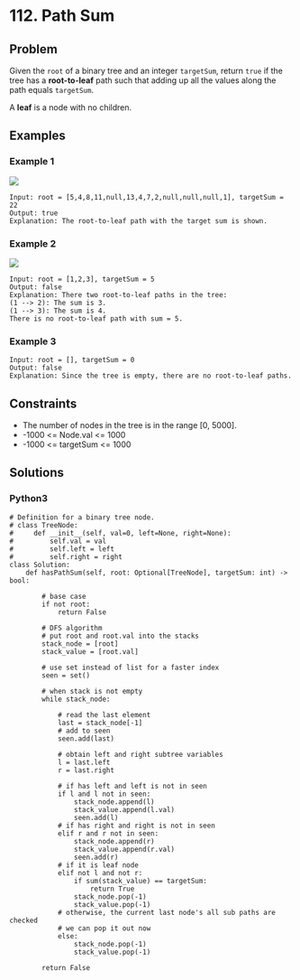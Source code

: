 # 112. Path Sum

## Problem

Given the `root` of a binary tree and an integer `targetSum`, return `true` if the tree has a **root-to-leaf** path such that adding up all the values along the path equals `targetSum`.

A **leaf** is a node with no children.

## Examples

### Example 1

![](https://assets.leetcode.com/uploads/2021/01/18/pathsum1.jpg)

```
Input: root = [5,4,8,11,null,13,4,7,2,null,null,null,1], targetSum = 22
Output: true
Explanation: The root-to-leaf path with the target sum is shown.
```

### Example 2

![](https://assets.leetcode.com/uploads/2021/01/18/pathsum2.jpg)

```
Input: root = [1,2,3], targetSum = 5
Output: false
Explanation: There two root-to-leaf paths in the tree:
(1 --> 2): The sum is 3.
(1 --> 3): The sum is 4.
There is no root-to-leaf path with sum = 5.
```

### Example 3

```
Input: root = [], targetSum = 0
Output: false
Explanation: Since the tree is empty, there are no root-to-leaf paths.
```

## Constraints

* The number of nodes in the tree is in the range [0, 5000].
* -1000 <= Node.val <= 1000
* -1000 <= targetSum <= 1000

## Solutions

### Python3

```
# Definition for a binary tree node.
# class TreeNode:
#     def __init__(self, val=0, left=None, right=None):
#         self.val = val
#         self.left = left
#         self.right = right
class Solution:
    def hasPathSum(self, root: Optional[TreeNode], targetSum: int) -> bool:
        
        # base case
        if not root:
            return False
        
        # DFS algorithm
        # put root and root.val into the stacks
        stack_node = [root]
        stack_value = [root.val]
        
        # use set instead of list for a faster index
        seen = set()
        
        # when stack is not empty
        while stack_node:
            
            # read the last element
            last = stack_node[-1]
            # add to seen
            seen.add(last)
            
            # obtain left and right subtree variables
            l = last.left
            r = last.right
            
            # if has left and left is not in seen
            if l and l not in seen:
                stack_node.append(l)
                stack_value.append(l.val)
                seen.add(l)
            # if has right and right is not in seen
            elif r and r not in seen:
                stack_node.append(r)
                stack_value.append(r.val)
                seen.add(r)
            # if it is leaf node
            elif not l and not r:
                if sum(stack_value) == targetSum:
                    return True
                stack_node.pop(-1)
                stack_value.pop(-1)
            # otherwise, the current last node's all sub paths are checked
            # we can pop it out now
            else:
                stack_node.pop(-1)
                stack_value.pop(-1)
        
        return False
```
